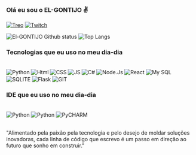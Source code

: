  
 ### Olá eu sou o EL-GONTIJO ✌️

 [![Treo](https://img.shields.io/website?label=treo.com.br&style=for-the-badge&url=https://treo.com.br/)](https://treo.com.br/)
[![Twitch](https://img.shields.io/badge/Twitch-9146FF?style=for-the-badge&logo=twitch&logo=twitch&logoColor=white)](https://www.twitch.tv/elgontijo)



![El-GONTIJO Github status](https://github-readme-stats.vercel.app/api?username=el-gontijo&show_icons=true&theme=merko) ![Top Langs](https://github-readme-stats.vercel.app/api/top-langs/?username=anuraghazra&layout=compact)

### Tecnologias que eu uso no meu dia-dia

<div style="display: inline_block"><br/>
 <img align="center" alt="Python" src="https://img.shields.io/badge/Python-14354C?style=for-the-badge&logo=python&logoColor=white" />
 <img align="center" alt="Html" src="https://img.shields.io/badge/HTML-239120?style=for-the-badge&logo=html5&logoColor=white" />
 <img align="center" alt="CSS" src="https://img.shields.io/badge/CSS-239120?&style=for-the-badge&logo=css3&logoColor=white" />
 <img align="center" alt="JS" src="https://img.shields.io/badge/JavaScript-F7DF1E?style=for-the-badge&logo=javascript&logoColor=black" />
 <img align="center" alt="C#" src="https://img.shields.io/badge/C%23-239120?style=for-the-badge&logo=c-sharp&logoColor=white" />
 <img align="center" alt="Node.Js" src="https://img.shields.io/badge/Node.js-43853D?style=for-the-badge&logo=node.js&logoColor=white" />
 <img align="center" alt="React" src="https://img.shields.io/badge/React-20232A?style=for-the-badge&logo=react&logoColor=61DAFB" />
 <img align="center" alt="My SQL" src="https://img.shields.io/badge/MySQL-00000F?style=for-the-badge&logo=mysql&logoColor=white" />
 <img align="center" alt="SQLITE" src="https://img.shields.io/badge/SQLite-07405E?style=for-the-badge&logo=sqlite&logoColor=white" />
 <img align="center" alt="Flask" src="https://img.shields.io/badge/Flask-000000?style=for-the-badge&logo=flask&logoColor=white" />
 <img align="center" alt="GIT" src="https://img.shields.io/badge/GIT-E44C30?style=for-the-badge&logo=git&logoColor=white" />
</div>

### IDE que eu uso no meu dia-dia

<div style="display: inline_block"><br/>
 <img align="center" alt="Python" src="https://img.shields.io/badge/Visual_Studio-5C2D91?style=for-the-badge&logo=visual%20studio&logoColor=white" />
 <img align="center" alt="Python" src="https://img.shields.io/badge/Notepad++-90E59A.svg?style=for-the-badge&logo=notepad%2B%2B&logoColor=black" />
 <img align="center" alt="PyCHARM" src="https://img.shields.io/badge/PyCharm-000000.svg?&style=for-the-badge&logo=PyCharm&logoColor=white" />

</div><br/>

"Alimentado pela paixão pela tecnologia e pelo desejo de moldar soluções inovadoras, cada linha de código que escrevo é um passo em direção ao futuro que sonho em construir."
